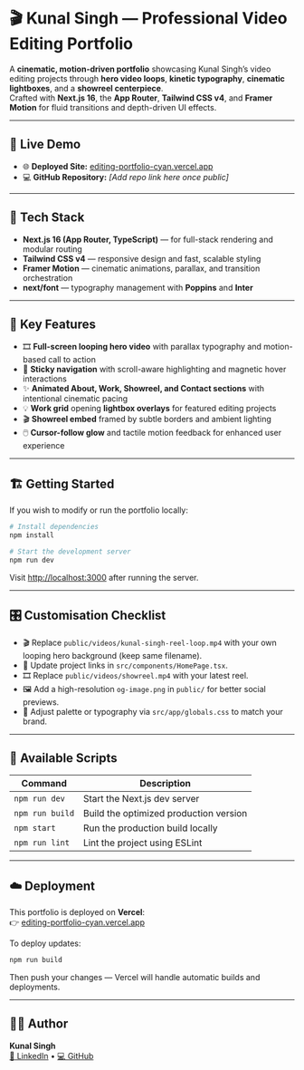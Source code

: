 # 🎬 Kunal Singh — Professional Video Editing Portfolio

A **cinematic, motion-driven portfolio** showcasing Kunal Singh’s video editing projects through **hero video loops**, **kinetic typography**, **cinematic lightboxes**, and a **showreel centerpiece**.  
Crafted with **Next.js 16**, the **App Router**, **Tailwind CSS v4**, and **Framer Motion** for fluid transitions and depth-driven UI effects.

---

## 🚀 Live Demo

- 🌐 **Deployed Site:** [editing-portfolio-cyan.vercel.app](https://editing-portfolio-cyan.vercel.app)  
- 💻 **GitHub Repository:** _[Add repo link here once public]_  

---

## 🧠 Tech Stack

- **Next.js 16 (App Router, TypeScript)** — for full-stack rendering and modular routing  
- **Tailwind CSS v4** — responsive design and fast, scalable styling  
- **Framer Motion** — cinematic animations, parallax, and transition orchestration  
- **next/font** — typography management with **Poppins** and **Inter**

---

## 🎥 Key Features

- 🎞️ **Full-screen looping hero video** with parallax typography and motion-based call to action  
- 🧭 **Sticky navigation** with scroll-aware highlighting and magnetic hover interactions  
- ✨ **Animated About, Work, Showreel, and Contact sections** with intentional cinematic pacing  
- 💡 **Work grid** opening **lightbox overlays** for featured editing projects  
- 🎬 **Showreel embed** framed by subtle borders and ambient lighting  
- 🖱️ **Cursor-follow glow** and tactile motion feedback for enhanced user experience  

---

## 🏗️ Getting Started

If you wish to modify or run the portfolio locally:

```bash
# Install dependencies
npm install

# Start the development server
npm run dev
```

Visit [http://localhost:3000](http://localhost:3000) after running the server.

---

## 🎛️ Customisation Checklist

- 🎬 Replace `public/videos/kunal-singh-reel-loop.mp4` with your own looping hero background (keep same filename).  
- 🧩 Update project links in `src/components/HomePage.tsx`.  
- 🎞️ Replace `public/videos/showreel.mp4` with your latest reel.  
- 🖼️ Add a high-resolution `og-image.png` in `public/` for better social previews.  
- 🎨 Adjust palette or typography via `src/app/globals.css` to match your brand.

---

## 🧩 Available Scripts

| Command | Description |
|----------|-------------|
| `npm run dev` | Start the Next.js dev server |
| `npm run build` | Build the optimized production version |
| `npm start` | Run the production build locally |
| `npm run lint` | Lint the project using ESLint |

---

## ☁️ Deployment

This portfolio is deployed on **Vercel**:  
👉 [editing-portfolio-cyan.vercel.app](https://editing-portfolio-cyan.vercel.app)

To deploy updates:
```bash
npm run build
```
Then push your changes — Vercel will handle automatic builds and deployments.  

---

## 🧑‍💻 Author

**Kunal Singh**  
[🔗 LinkedIn](https://www.linkedin.com/in/kunal-singh-393821187/) • [💻 GitHub](https://github.com/lastcookiee)
